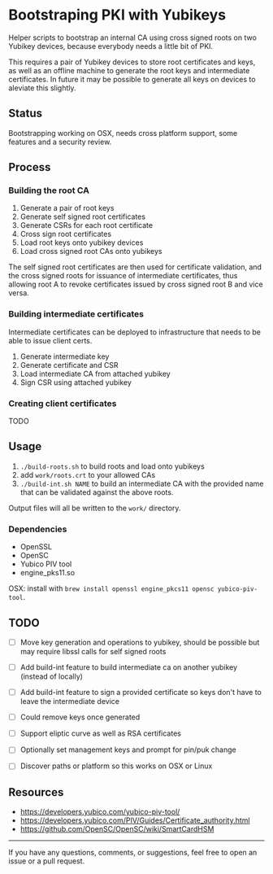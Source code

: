 # Bootstraping PKI with Yubikeys

Helper scripts to bootstrap an internal CA using cross signed roots on two Yubikey devices, because everybody needs a little bit of PKI.

This requires a pair of Yubikey devices to store root certificates and keys, as well as an offline machine to generate the root keys and intermediate certificates. In future it may be possible to generate all keys on devices to aleviate this slightly.


## Status
Bootstrapping working on OSX, needs cross platform support, some features and a security review.


## Process

### Building the root CA

1. Generate a pair of root keys
2. Generate self signed root certificates
3. Generate CSRs for each root certificate
4. Cross sign root certificates
5. Load root keys onto yubikey devices
5. Load cross signed root CAs onto yubikeys

The self signed root certificates are then used for certificate validation, and the cross signed roots for  issuance of intermediate certificates, thus allowing root A to revoke certificates issued by cross signed root B and vice versa.

### Building intermediate certificates

Intermediate certificates can be deployed to infrastructure that needs to be able to issue client certs.

1. Generate intermediate key
2. Generate certificate and CSR
3. Load intermediate CA from attached yubikey
4. Sign CSR using attached yubikey

### Creating client certificates

TODO


## Usage

1. `./build-roots.sh` to build roots and load onto yubikeys
2. add `work/roots.crt` to your allowed CAs
3. `./build-int.sh NAME` to build an intermediate CA with the provided name that can be validated against the above roots.

Output files will all be written to the `work/` directory.

### Dependencies

- OpenSSL
- OpenSC
- Yubico PIV tool
- engine_pks11.so

OSX: install with `brew install openssl engine_pkcs11 opensc yubico-piv-tool`.


## TODO

- [ ] Move key generation and operations to yubikey, should be possible but may require libssl calls for self signed roots
- [ ] Add build-int feature to build intermediate ca on another yubikey (instead of locally)
- [ ] Add build-int feature to sign a provided certificate so keys don't have to leave the intermediate device
- [ ] Could remove keys once generated
- [ ] Support eliptic curve as well as RSA certificates
- [ ] Optionally set management keys and prompt for pin/puk change
- [ ] Discover paths or platform so this works on OSX or Linux


## Resources

- https://developers.yubico.com/yubico-piv-tool/
- https://developers.yubico.com/PIV/Guides/Certificate_authority.html
- https://github.com/OpenSC/OpenSC/wiki/SmartCardHSM

------

If you have any questions, comments, or suggestions, feel free to open an issue or a pull request.

